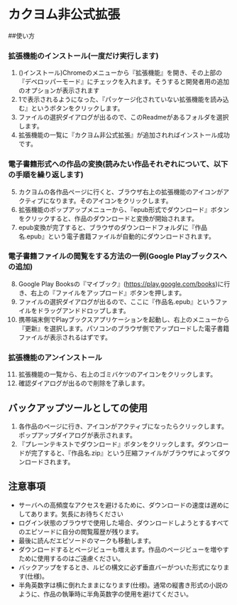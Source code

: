 # カクヨム非公式拡張

##使い方

### 拡張機能のインストール(一度だけ実行します)

1. ()インストール)Chromeのメニューから『拡張機能』を開き、その上部の『デベロッパーモード』にチェックを入れます。そうすると開発者用の追加のオプションが表示されます
2. 1で表示されるようになった、『パッケージ化されていない拡張機能を読み込む』というボタンをクリックします。
3. ファイルの選択ダイアログが出るので、このReadmeがあるフォルダを選択します。
4. 拡張機能の一覧に『カクヨム非公式拡張』が追加されればインストール成功です。


### 電子書籍形式への作品の変換(読みたい作品それぞれについて、以下の手順を繰り返します)

5. カクヨムの各作品ページに行くと、ブラウザ右上の拡張機能のアイコンがアクティブになります。そのアイコンをクリックします。
6. 拡張機能のポップアップメニューから、『epub形式でダウンロード』ボタンをクリックすると、作品のダウンロードと変換が開始されます。
7. epub変換が完了すると、ブラウザのダウンロードフォルダに『作品名.epub』という電子書籍ファイルが自動的にダウンロードされます。


### 電子書籍ファイルの閲覧をする方法の一例(Google Playブックスへの追加)

8. Google Play Booksの『マイブック』(https://play.google.com/books)に行き、右上の『ファイルをアップロード』ボタンを押します。
9. ファイルの選択ダイアログが出るので、ここに『作品名.epub』というファイルをドラッグアンドドロップします。
10. 携帯端末側でPlayブックスアプリケーションを起動し、右上のメニューから『更新』を選択します。パソコンのブラウザ側でアップロードした電子書籍ファイルが表示されるはずです。

### 拡張機能のアンインストール

11. 拡張機能の一覧から、右上のゴミバケツのアイコンをクリックします。
12. 確認ダイアログが出るので削除を了承します。




## バックアップツールとしての使用

1. 各作品のページに行き、アイコンがアクティブになったらクリックします。ポップアップダイアログが表示されます。
2. 『プレーンテキストでダウンロード』ボタンをクリックします。ダウンロードが完了すると、『作品名.zip』という圧縮ファイルがブラウザによってダウンロードされます。



## 注意事項

* サーバへの高頻度なアクセスを避けるために、ダウンロードの速度は遅めにしてあります。気長にお待ちください
* ログイン状態のブラウザで使用した場合、ダウンロードしようとするすべてのエピソードに自分の閲覧履歴が残ります。
* 最後に読んだエピソードのマークも移動します。
* ダウンロードするとページビューも増えます。作品のページビューを増やすために使用するのはご遠慮ください。
* バックアップをするとき、ルビの構文に必ず垂直バーがついた形式になります(仕様)。
* 半角英数字は横に倒れたままになります(仕様)。通常の縦書き形式の小説のように、作品の執筆時に半角英数字の使用を避けてください。
